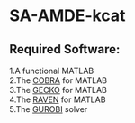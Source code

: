 # SA-AMDE-kcat
## Required Software:
1.A functional MATLAB  
2.The [COBRA](https://github.com/opencobra/cobratoolbox) for MATLAB  
3.The [GECKO](https://github.com/SysBioChalmers/GECKO) for MATLAB  
4.The [RAVEN](https://github.com/SysBioChalmers/RAVEN) for MATLAB  
5.The [GUROBI](https://www.gurobi.com/) solver
